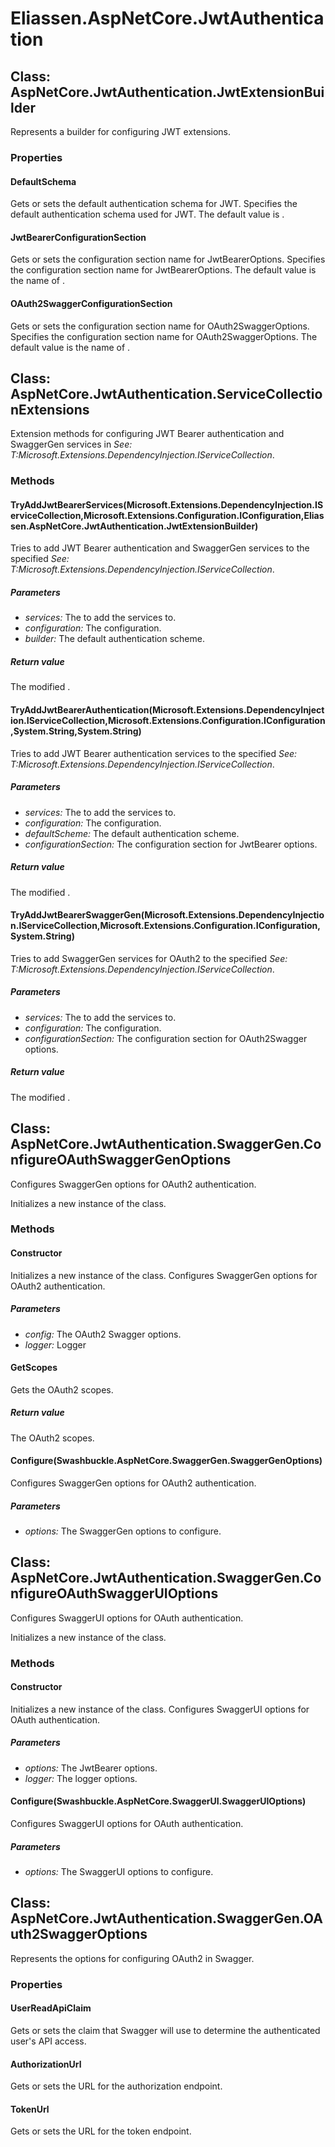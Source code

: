 ﻿# Eliassen.AspNetCore.JwtAuthentication


## Class: AspNetCore.JwtAuthentication.JwtExtensionBuilder
Represents a builder for configuring JWT extensions. 

### Properties

#### DefaultSchema
Gets or sets the default authentication schema for JWT. Specifies the default authentication schema used for JWT. The default value is .
#### JwtBearerConfigurationSection
Gets or sets the configuration section name for JwtBearerOptions. Specifies the configuration section name for JwtBearerOptions. The default value is the name of .
#### OAuth2SwaggerConfigurationSection
Gets or sets the configuration section name for OAuth2SwaggerOptions. Specifies the configuration section name for OAuth2SwaggerOptions. The default value is the name of .

## Class: AspNetCore.JwtAuthentication.ServiceCollectionExtensions
Extension methods for configuring JWT Bearer authentication and SwaggerGen services in 
 *See: T:Microsoft.Extensions.DependencyInjection.IServiceCollection*. 

### Methods


#### TryAddJwtBearerServices(Microsoft.Extensions.DependencyInjection.IServiceCollection,Microsoft.Extensions.Configuration.IConfiguration,Eliassen.AspNetCore.JwtAuthentication.JwtExtensionBuilder)
Tries to add JWT Bearer authentication and SwaggerGen services to the specified 
 *See: T:Microsoft.Extensions.DependencyInjection.IServiceCollection*. 


##### Parameters
* *services:* The to add the services to.
* *configuration:* The configuration.
* *builder:* The default authentication scheme.




##### Return value
The modified .



#### TryAddJwtBearerAuthentication(Microsoft.Extensions.DependencyInjection.IServiceCollection,Microsoft.Extensions.Configuration.IConfiguration,System.String,System.String)
Tries to add JWT Bearer authentication services to the specified 
 *See: T:Microsoft.Extensions.DependencyInjection.IServiceCollection*. 


##### Parameters
* *services:* The to add the services to.
* *configuration:* The configuration.
* *defaultScheme:* The default authentication scheme.
* *configurationSection:* The configuration section for JwtBearer options.




##### Return value
The modified .



#### TryAddJwtBearerSwaggerGen(Microsoft.Extensions.DependencyInjection.IServiceCollection,Microsoft.Extensions.Configuration.IConfiguration,System.String)
Tries to add SwaggerGen services for OAuth2 to the specified 
 *See: T:Microsoft.Extensions.DependencyInjection.IServiceCollection*. 


##### Parameters
* *services:* The to add the services to.
* *configuration:* The configuration.
* *configurationSection:* The configuration section for OAuth2Swagger options.




##### Return value
The modified .



## Class: AspNetCore.JwtAuthentication.SwaggerGen.ConfigureOAuthSwaggerGenOptions
Configures SwaggerGen options for OAuth2 authentication. 

Initializes a new instance of the class.
### Methods


#### Constructor
Initializes a new instance of the class.
Configures SwaggerGen options for OAuth2 authentication. 


##### Parameters
* *config:* The OAuth2 Swagger options.
* *logger:* Logger




#### GetScopes
Gets the OAuth2 scopes. 


##### Return value
The OAuth2 scopes.



#### Configure(Swashbuckle.AspNetCore.SwaggerGen.SwaggerGenOptions)
Configures SwaggerGen options for OAuth2 authentication. 


##### Parameters
* *options:* The SwaggerGen options to configure.




## Class: AspNetCore.JwtAuthentication.SwaggerGen.ConfigureOAuthSwaggerUIOptions
Configures SwaggerUI options for OAuth authentication. 

Initializes a new instance of the class.
### Methods


#### Constructor
Initializes a new instance of the class.
Configures SwaggerUI options for OAuth authentication. 


##### Parameters
* *options:* The JwtBearer options.
* *logger:* The logger options.




#### Configure(Swashbuckle.AspNetCore.SwaggerUI.SwaggerUIOptions)
Configures SwaggerUI options for OAuth authentication. 


##### Parameters
* *options:* The SwaggerUI options to configure.




## Class: AspNetCore.JwtAuthentication.SwaggerGen.OAuth2SwaggerOptions
Represents the options for configuring OAuth2 in Swagger. 

### Properties

#### UserReadApiClaim
Gets or sets the claim that Swagger will use to determine the authenticated user's API access.
#### AuthorizationUrl
Gets or sets the URL for the authorization endpoint.
#### TokenUrl
Gets or sets the URL for the token endpoint.